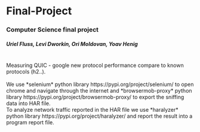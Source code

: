 # Final-Project
### Computer Science final project
##### Uriel Fluss, Levi Dworkin, Ori Moldovan, Yoav Henig
<br />
Measuring QUIC - google new protocol performance compare to known protocols (h2..).<br />
<br />
We use *selenium* python library https://pypi.org/project/selenium/ to open chrome and navigate through the internet and *browsermob-proxy* python library https://pypi.org/project/browsermob-proxy/ to export the sniffing data into HAR file.<br />
To analyze network traffic reported in the HAR file we use *haralyzer* python library https://pypi.org/project/haralyzer/ and report the result into a program report file.
